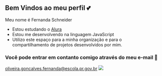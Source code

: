 ## Bem Vindos ao meu perfil 💕
Meu nome é Fernanda Schneider

- Estou estudando o [Alura](https://www.alura.com.br)
- Estou me desenvolvendo na linguagem JavaScript
- Utilizo este espaço para a minha organização e para o compartilhamento de projetos desenvolvidos por mim.
### Você pode entrar em contanto comigo através do meu e-mail 📧

oliveira.goncalves.fernanda@escola.pr.gov.br
![](https://giphy.com/gifs/party-celebrate-birthday-DFexVkRG7gX9oCy68r)
